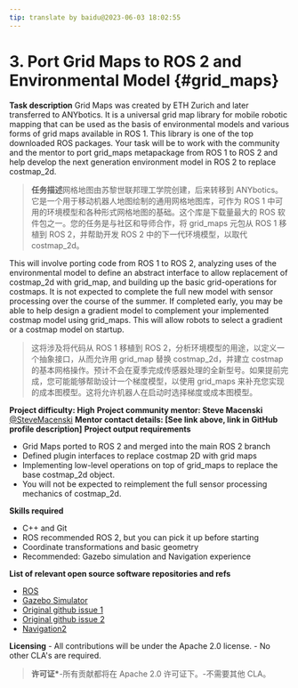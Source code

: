 ```yaml
---
tip: translate by baidu@2023-06-03 18:02:55
---
```


# 3. Port Grid Maps to ROS 2 and Environmental Model {#grid_maps}

**Task description** Grid Maps was created by ETH Zurich and later transferred to ANYbotics. It is a universal grid map library for mobile robotic mapping that can be used as the basis of environmental models and various forms of grid maps available in ROS 1. This library is one of the top downloaded ROS packages. Your task will be to work with the community and the mentor to port grid_maps metapackage from ROS 1 to ROS 2 and help develop the next generation environment model in ROS 2 to replace costmap_2d.

> **任务描述**网格地图由苏黎世联邦理工学院创建，后来转移到 ANYbotics。它是一个用于移动机器人地图绘制的通用网格地图库，可作为 ROS 1 中可用的环境模型和各种形式网格地图的基础。这个库是下载量最大的 ROS 软件包之一。您的任务是与社区和导师合作，将 grid_maps 元包从 ROS 1 移植到 ROS 2，并帮助开发 ROS 2 中的下一代环境模型，以取代 costmap_2d。

This will involve porting code from ROS 1 to ROS 2, analyzing uses of the environmental model to define an abstract interface to allow replacement of costmap_2d with grid_map, and building up the basic grid-operations for costmaps. It is not expected to complete the full new model with sensor processing over the course of the summer. If completed early, you may be able to help design a gradient model to complement your implemented costmap model using grid_maps. This will allow robots to select a gradient or a costmap model on startup.

> 这将涉及将代码从 ROS 1 移植到 ROS 2，分析环境模型的用途，以定义一个抽象接口，从而允许用 grid_map 替换 costmap_2d，并建立 costmap 的基本网格操作。预计不会在夏季完成传感器处理的全新型号。如果提前完成，您可能能够帮助设计一个梯度模型，以使用 grid_maps 来补充您实现的成本图模型。这将允许机器人在启动时选择梯度或成本图模型。

**Project difficulty: High**
**Project community mentor: Steve Macenski** [\@SteveMacenski](https://github.com/SteveMacenski)
**Mentor contact details: \[See link above, link in GitHub profile description\]**
**Project output requirements**

- Grid Maps ported to ROS 2 and merged into the main ROS 2 branch
- Defined plugin interfaces to replace costmap 2D with grid maps
- Implementing low-level operations on top of grid_maps to replace the base costmap_2d object.
- You will not be expected to reimplement the full sensor processing mechanics of costmap_2d.

**Skills required**

- C++ and Git
- ROS recommended ROS 2, but you can pick it up before starting
- Coordinate transformations and basic geometry
- Recommended: Gazebo simulation and Navigation experience

**List of relevant open source software repositories and refs**

- [ROS](https://www.ros.org/)
- [Gazebo Simulator](http://gazebosim.org/)
- [Original github issue 1](https://github.com/ros-planning/navigation2/issues/1278)
- [Original github issue 2](https://github.com/ros-planning/navigation2/issues/1517)
- [Navigation2](https://navigation.ros.org/)

**Licensing** - All contributions will be under the Apache 2.0 license. - No other CLA\'s are required.

> **许可证\***-所有贡献都将在 Apache 2.0 许可证下。-不需要其他 CLA。
